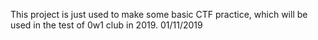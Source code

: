 This project is just used to make some basic CTF practice, which will be used in the test of 0w1 club in 2019. 01/11/2019

